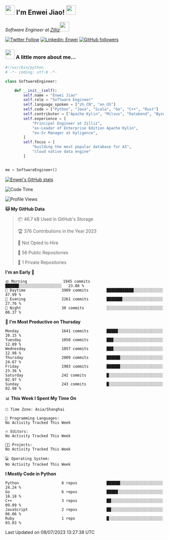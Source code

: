 <h2><img src="https://emojis.slackmojis.com/emojis/images/1531849430/4246/blob-sunglasses.gif?1531849430" width="30"/> I'm  Enwei Jiao! <img src="https://media.giphy.com/media/juBt25nT1KGys/giphy.gif" width=30> </h2>
<!-- <img align='right' src="https://media.giphy.com/media/M9gbBd9nbDrOTu1Mqx/giphy.gif" width="230"> -->
<p><em>Software Engineer at <a href="https://zilliz.com/">Zilliz</a><img src="https://media.giphy.com/media/WUlplcMpOCEmTGBtBW/giphy.gif" width="30"></em></p>

[![Twitter Follow](https://img.shields.io/twitter/follow/misteranmol?label=Follow)](https://twitter.com/intent/follow?screen_name=EnweiJiao)
[![Linkedin: Enwei](https://img.shields.io/badge/-enwei-blue?style=&logo=Linkedin&logoColor=white&link=https://www.linkedin.com/in/enwei-jiao-41192a97)](https://www.linkedin.com/in/enwei-jiao-41192a97/)
[![GitHub followers](https://img.shields.io/github/followers/jiaoew1991?label=Follow&style=social)](https://github.com/jiaoew1991)


### <img src="https://media.giphy.com/media/VgCDAzcKvsR6OM0uWg/giphy.gif" width="30"> A little more about me...  

```python
#!/usr/bin/python
# -*- coding: utf-8 -*-

class SoftwareEngineer:

    def __init__(self):
        self.name = "Enwei Jiao"
        self.role = "Software Engineer"
        self.language_spoken = ["zh_CN", "en_US"]
        self.code = ["Python", "Java", "Scala", "Go", "C++", "Rust"]
        self.contributer = ["Apache Kylin", "Milvus", "Databend", "Byzer-Lang"]
        self.experience = [
            "Principal Engineer at Zilliz",
            "ex-Leader of Enterprise Edition Apache Kylin",
            "ex-Sr Manager at Kyligence",
        ]
        self.focus = [
            "building the most popular database for AI",
            "cloud native data engine"
        ]


me = SoftwareEngineer()
```

[![Enwei's GitHub stats](https://github-readme-stats.vercel.app/api?username=jiaoew1991&count_private=true&show_icons=true)](https://github.com/jiaoew1991/jiaoew1991)

<!-- [![Top Langs](https://github-readme-stats.vercel.app/api/top-langs/?username=jiaoew1991&layout=compact)](https://github.com/jiaoew1991/jiaoew1991) -->

<!--START_SECTION:waka-->
![Code Time](http://img.shields.io/badge/Code%20Time-635%20hrs%2053%20mins-blue)

![Profile Views](http://img.shields.io/badge/Profile%20Views-1-blue)

**🐱 My GitHub Data** 

> 📦 46.7 kB Used in GitHub's Storage 
 > 
> 🏆 376 Contributions in the Year 2023
 > 
> 🚫 Not Opted to Hire
 > 
> 📜 56 Public Repositories 
 > 
> 🔑 1 Private Repositories 
 > 
**I'm an Early 🐤** 

```text
🌞 Morning                1945 commits        ██████░░░░░░░░░░░░░░░░░░░   23.88 % 
🌆 Daytime                3909 commits        ████████████░░░░░░░░░░░░░   47.99 % 
🌃 Evening                2261 commits        ███████░░░░░░░░░░░░░░░░░░   27.76 % 
🌙 Night                  30 commits          ░░░░░░░░░░░░░░░░░░░░░░░░░   00.37 % 
```
📅 **I'm Most Productive on Thursday** 

```text
Monday                   1641 commits        █████░░░░░░░░░░░░░░░░░░░░   20.15 % 
Tuesday                  1050 commits        ███░░░░░░░░░░░░░░░░░░░░░░   12.89 % 
Wednesday                1057 commits        ███░░░░░░░░░░░░░░░░░░░░░░   12.98 % 
Thursday                 2009 commits        ██████░░░░░░░░░░░░░░░░░░░   24.67 % 
Friday                   1903 commits        ██████░░░░░░░░░░░░░░░░░░░   23.36 % 
Saturday                 242 commits         █░░░░░░░░░░░░░░░░░░░░░░░░   02.97 % 
Sunday                   243 commits         █░░░░░░░░░░░░░░░░░░░░░░░░   02.98 % 
```


📊 **This Week I Spent My Time On** 

```text
🕑︎ Time Zone: Asia/Shanghai

💬 Programming Languages: 
No Activity Tracked This Week

🔥 Editors: 
No Activity Tracked This Week

🐱‍💻 Projects: 
No Activity Tracked This Week

💻 Operating System: 
No Activity Tracked This Week
```

**I Mostly Code in Python** 

```text
Python                   8 repos             ██████░░░░░░░░░░░░░░░░░░░   24.24 % 
Go                       6 repos             █████░░░░░░░░░░░░░░░░░░░░   18.18 % 
C++                      3 repos             ██░░░░░░░░░░░░░░░░░░░░░░░   09.09 % 
JavaScript               2 repos             ██░░░░░░░░░░░░░░░░░░░░░░░   06.06 % 
Ruby                     1 repo              █░░░░░░░░░░░░░░░░░░░░░░░░   03.03 % 
```




 Last Updated on 08/07/2023 13:27:38 UTC
<!--END_SECTION:waka-->
